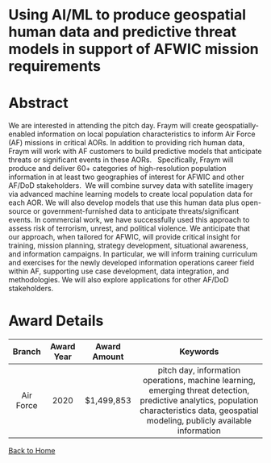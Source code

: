 
Using AI/ML to produce geospatial human data and predictive threat models in support of AFWIC mission requirements
==================================================================================================================

# Abstract


We are interested in attending the pitch day. Fraym will create geospatially-enabled information on local population characteristics to inform Air Force (AF) missions in critical AORs. In addition to providing rich human data, Fraym will work with AF customers to build predictive models that anticipate threats or significant events in these AORs.   Specifically, Fraym will produce and deliver 60+ categories of high-resolution population information in at least two geographies of interest for AFWIC and other AF/DoD stakeholders.  We will combine survey data with satellite imagery via advanced machine learning models to create local population data for each AOR. We will also develop models that use this human data plus open-source or government-furnished data to anticipate threats/significant events. In commercial work, we have successfully used this approach to assess risk of terrorism, unrest, and political violence. We anticipate that our approach, when tailored for AFWIC, will provide critical insight for training, mission planning, strategy development, situational awareness, and information campaigns. In particular, we will inform training curriculum and exercises for the newly developed information operations career field within AF, supporting use case development, data integration, and methodologies. We will also explore applications for other AF/DoD stakeholders.  

# Award Details

|Branch|Award Year|Award Amount|Keywords|
| :---: | :---: | :---: | :---: |
|Air Force|2020|$1,499,853|pitch day, information operations, machine learning, emerging threat detection, predictive analytics, population characteristics data, geospatial modeling, publicly available information|
  
  


[Back to Home](https://github.com/chrischow/dod_sbir_awards#1640)
